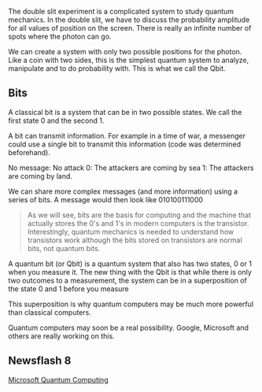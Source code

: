 The double slit experiment is a complicated system to study quantum mechanics. In the double slit, we have to discuss the probability amplitude for all values of position on the screen. There is really an infinite number of spots where the photon can go. 

We can create a system with only two possible positions for the photon. Like a coin with two sides, this is the simplest quantum system to analyze, manipulate and to do probability with. This is what we call the Qbit. 

## Bits

A classical bit is a system that can be in two possible states. We call the first state 0 and the second 1. 

A bit can transmit information. For example in a time of war, a messenger could use a single bit to transmit this information (code was determined beforehand). 

No message: No attack 
0: The attackers are coming by sea
1: The attackers are coming by land. 

We can share more complex messages (and more information) using a series of bits. A message would then look like 010100111000

> As we will see, bits are the basis for computing and the machine that actually stores the 0's and 1's in modern computers is the transistor. Interestingly, quantum mechanics is needed to understand how transistors work although the bits stored on transistors are normal bits, not quantum bits.

A quantum bit (or Qbit) is a quantum system that also has two states, 0 or 1 when you measure it. The new thing with the Qbit is that while there is only two outcomes to a measurement, the system can be in a superposition of the state 0 and 1 before you measure 

This superposition is why quantum computers may be much more powerful than classical computers. 

Quantum computers may soon be a real possibility. Google, Microsoft and others are really working on this. 

## Newsflash 8


<a href="https://www.google.com/url?sa=t&rct=j&q=&esrc=s&source=web&cd=1&cad=rja&uact=8&ved=0ahUKEwi74vqjlMDUAhUFGT4KHTgNCKkQFggkMAA&url=https%3A%2F%2Fwww.nytimes.com%2F2016%2F11%2F21%2Ftechnology%2Fmicrosoft-spends-big-to-build-quantum-computer.html&usg=AFQjCNFxkGPWnxTBShmKpzMdBzuIJAMi8w&sig2=3jqmOFGcR2iMkcY3WUb42Q" target="_blank">Microsoft Quantum Computing</a>